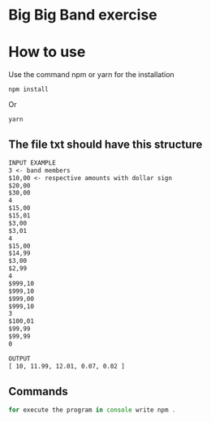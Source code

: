 # Big Big Band exercise <h1> How to use

Use the command npm or yarn for the installation

```npm
npm install
```
Or

```yarn 
yarn
```

## The file txt  should have this structure

```txt
INPUT EXAMPLE
3 <- band members
$10,00 <- respective amounts with dollar sign
$20,00
$30,00
4
$15,00
$15,01
$3,00
$3,01
4
$15,00
$14,99
$3,00
$2,99
4
$999,10
$999,10
$999,00
$999,10
3
$100,01
$99,99
$99,99
0
```

```txt
OUTPUT
[ 10, 11.99, 12.01, 0.07, 0.02 ]
```

## Commands

```javascript 
for execute the program in console write npm .
```
